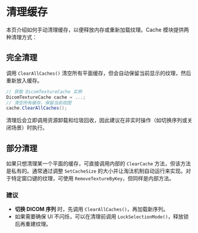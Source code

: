 # 清理缓存 

本页介绍如何手动清理缓存，以便释放内存或重新加载纹理。Cache 模块提供两种清理方式：

## 完全清理

调用 `ClearAllCaches()` 清空所有平面缓存，但会自动保留当前显示的纹理，然后重新放入缓存。

```csharp
// 获取 DicomTextureCache 实例
DicomTextureCache cache = ...;
// 清空所有缓存，保留当前视图
cache.ClearAllCaches();
```

清理后会立即调用资源卸载和垃圾回收，因此建议在非实时操作（如切换序列或关闭场景）时执行。

## 部分清理

如果只想清理某一个平面的缓存，可直接调用内部的 `ClearCache` 方法，但该方法是私有的。通常通过调整 `SetCacheSize` 的大小并让淘汰机制自动运行来实现。对于特定窗口键的纹理，可使用 `RemoveTextureByKey`，但同样是内部方法。

### 建议

* **切换 DICOM 序列** 时，先调用 `ClearAllCaches()`，再加载新序列。
* 如果需要确保 UI 不闪烁，可以在清理前调用 `LockSelectionMode()`，释放锁后再重建纹理。